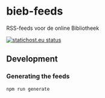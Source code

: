 # bieb-feeds
RSS-feeds voor de online Bibliotheek

[![statichost.eu status](https://builder.statichost.eu/bieb-feeds/status.svg)](https://builder.statichost.eu/bieb-feeds/)

## Development

### Generating the feeds
```sh
npm run generate
```
